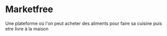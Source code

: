 # Marketfree
Une plateforme oú l'on peut acheter des aliments pour faire sa cuisine puis etre livre à la maison
